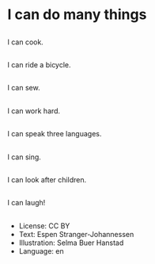 # I can do many things

##
I can cook.

##
I can ride a bicycle.

##
I can sew.

##
I can work hard.

##
I can speak three languages.

##
I can sing.

##
I can look after children.

##
I can laugh!

##
* License: CC BY
* Text: Espen Stranger-Johannessen
* Illustration: Selma Buer Hanstad
* Language: en
